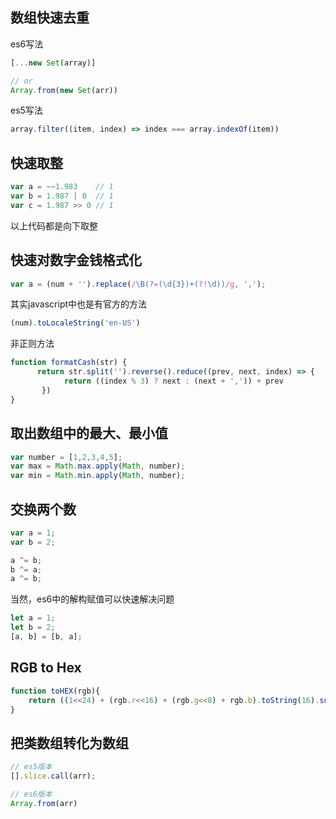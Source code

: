 ## 数组快速去重  

es6写法  
```javascript
[...new Set(array)]

// or
Array.from(new Set(arr))
```    

es5写法   
```javascript
array.filter((item, index) => index === array.indexOf(item))
```  

## 快速取整  

```javascript
var a = ~~1.983    // 1
var b = 1.987 | 0  // 1  
var c = 1.987 >> 0 // 1
```  
以上代码都是向下取整  

## 快速对数字金钱格式化  

```javascript
var a = (num + '').replace(/\B(?=(\d{3})+(?!\d))/g, ',');
```  

其实javascript中也是有官方的方法  

```javascript
(num).toLocaleString('en-US')
```

非正则方法  

```javascript
function formatCash(str) {
      return str.split('').reverse().reduce((prev, next, index) => {
            return ((index % 3) ? next : (next + ',')) + prev
       })
}
```  

## 取出数组中的最大、最小值  

```javascript
var number = [1,2,3,4,5];
var max = Math.max.apply(Math, number);
var min = Math.min.apply(Math, number);
```  

## 交换两个数 

```javascript
var a = 1;
var b = 2;

a ^= b;
b ^= a;
a ^= b;
```  

当然，es6中的解构赋值可以快速解决问题  

```javascript
let a = 1;
let b = 2;
[a, b] = [b, a];
```  

## RGB to Hex  

```javascript
function toHEX(rgb){
	return ((1<<24) + (rgb.r<<16) + (rgb.g<<8) + rgb.b).toString(16).substr(1);
}
```  

## 把类数组转化为数组

```javascript
// es5版本
[].slice.call(arr);

// es6版本
Array.from(arr)
```